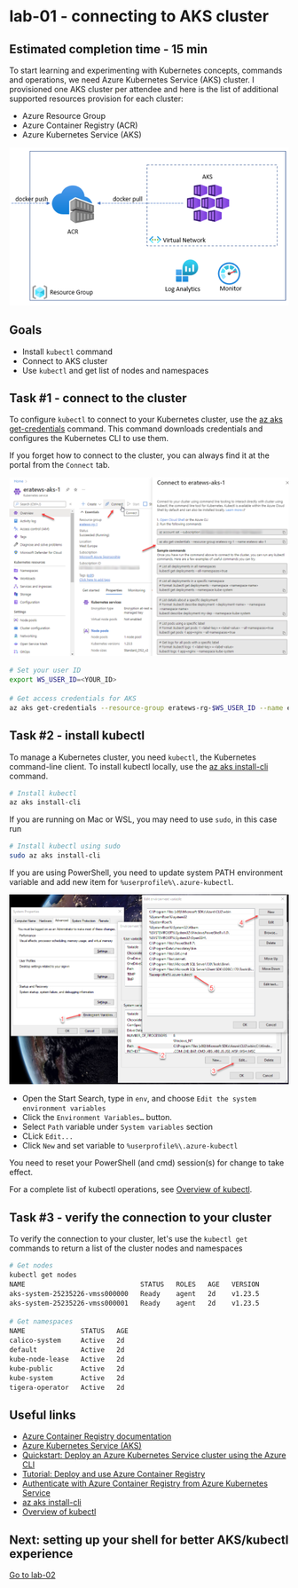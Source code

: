 # lab-01 - connecting to AKS cluster 

## Estimated completion time - 15 min

To start learning and experimenting with Kubernetes concepts, commands and operations, we need Azure Kubernetes Service (AKS) cluster. I provisioned one AKS cluster per attendee and here is the list of additional supported resources provision for each cluster: 

* Azure Resource Group
* Azure Container Registry (ACR)
* Azure Kubernetes Service (AKS)

![model](images/model.png)

## Goals

* Install `kubectl` command 
* Connect to AKS cluster
* Use `kubectl` and get list of nodes and namespaces

## Task #1 - connect to the cluster

To configure `kubectl` to connect to your Kubernetes cluster, use the [az aks get-credentials](https://docs.microsoft.com/en-us/cli/azure/aks?view=azure-cli-latest&WT.mc_id=AZ-MVP-5003837#az_aks_get_credentials) command. This command downloads credentials and configures the Kubernetes CLI to use them.

If you forget how to connect to the cluster, you can always find it at the portal from the `Connect` tab.

![aks-connect-from-portal](images/aks-connect-from-portal.png)

```bash
# Set your user ID
export WS_USER_ID=<YOUR_ID>

# Get access credentials for AKS
az aks get-credentials --resource-group eratews-rg-$WS_USER_ID --name eratews-aks-$WS_USER_ID
```

## Task #2 - install kubectl

To manage a Kubernetes cluster, you need `kubectl`, the Kubernetes command-line client. To install kubectl locally, use the [az aks install-cli](https://docs.microsoft.com/en-us/cli/azure/aks?view=azure-cli-latest&WT.mc_id=AZ-MVP-5003837#az_aks_install_cli) command. 

```bash
# Install kubectl
az aks install-cli
```

If you are running on Mac or WSL, you may need to use `sudo`, in this case run 

```bash
# Install kubectl using sudo
sudo az aks install-cli
```

If you are using PowerShell, you need to update system PATH environment variable and add new item for `%userprofile%\.azure-kubectl`. 

![env](images/env.png)

* Open the Start Search, type in `env`, and choose `Edit the system environment variables`
* Click the `Environment Variables…` button.
* Select `Path` variable under `System variables` section
* CLick `Edit...`
* Click `New` and set variable to `%userprofile%\.azure-kubectl`

You need to reset your PowerShell (and cmd) session(s) for change to take effect.

For a complete list of kubectl operations, see [Overview of kubectl](https://kubernetes.io/docs/reference/kubectl/overview/).


## Task #3 - verify the connection to your cluster

To verify the connection to your cluster, let's use the `kubectl get` commands to return a list of the cluster nodes and namespaces

```bash
# Get nodes
kubectl get nodes
NAME                             STATUS   ROLES   AGE   VERSION
aks-system-25235226-vmss000000   Ready    agent   2d    v1.23.5
aks-system-25235226-vmss000001   Ready    agent   2d    v1.23.5

# Get namespaces
NAME              STATUS   AGE
calico-system     Active   2d
default           Active   2d
kube-node-lease   Active   2d
kube-public       Active   2d
kube-system       Active   2d
tigera-operator   Active   2d
```

## Useful links

* [Azure Container Registry documentation](https://docs.microsoft.com/en-us/azure/container-registry/?WT.mc_id=AZ-MVP-5003837)
* [Azure Kubernetes Service (AKS)](https://docs.microsoft.com/en-us/azure/aks/?WT.mc_id=AZ-MVP-5003837)
* [Quickstart: Deploy an Azure Kubernetes Service cluster using the Azure CLI](https://docs.microsoft.com/en-us/azure/aks/kubernetes-walkthrough?WT.mc_id=AZ-MVP-5003837)
* [Tutorial: Deploy and use Azure Container Registry](https://docs.microsoft.com/en-us/azure/aks/tutorial-kubernetes-prepare-acr?WT.mc_id=AZ-MVP-5003837)
* [Authenticate with Azure Container Registry from Azure Kubernetes Service](https://docs.microsoft.com/en-us/azure/aks/cluster-container-registry-integration?WT.mc_id=AZ-MVP-5003837)
* [az aks install-cli](https://docs.microsoft.com/en-us/cli/azure/aks?view=azure-cli-latest?WT.mc_id=AZ-MVP-5003837#az_aks_install_cli)
* [Overview of kubectl](https://kubernetes.io/docs/reference/kubectl/overview/)

## Next: setting up your shell for better AKS/kubectl experience

[Go to lab-02](../lab-02/readme.md)